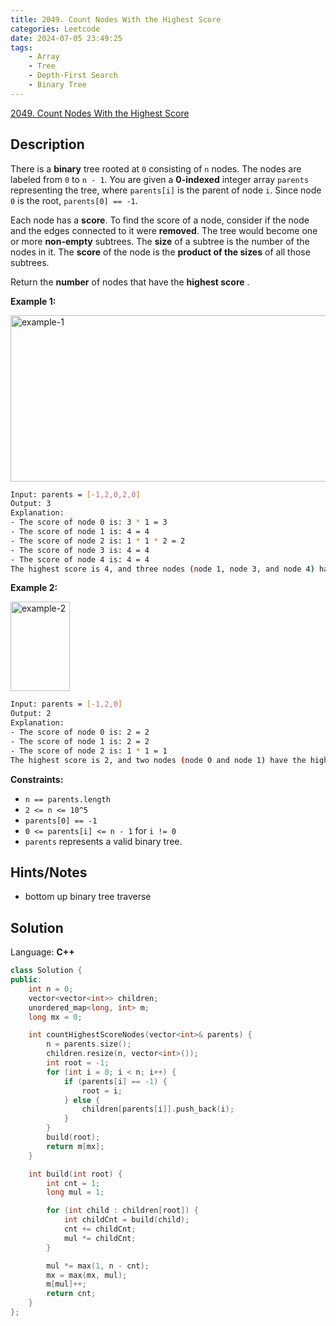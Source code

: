 ```yaml
---
title: 2049. Count Nodes With the Highest Score
categories: Leetcode
date: 2024-07-05 23:49:25
tags:
    - Array
    - Tree
    - Depth-First Search
    - Binary Tree
---
```


[2049. Count Nodes With the Highest Score](https://leetcode.com/problems/count-nodes-with-the-highest-score/description/)

## Description

There is a **binary** tree rooted at `0` consisting of `n` nodes. The nodes are labeled from `0` to `n - 1`. You are given a **0-indexed** integer array `parents` representing the tree, where `parents[i]` is the parent of node `i`. Since node `0` is the root, `parents[0] == -1`.

Each node has a **score**. To find the score of a node, consider if the node and the edges connected to it were **removed**. The tree would become one or more **non-empty** subtrees. The **size** of a subtree is the number of the nodes in it. The **score** of the node is the **product of the sizes** of all those subtrees.

Return the **number**  of nodes that have the **highest score** .

**Example 1:**

<img alt="example-1" src="https://assets.leetcode.com/uploads/2021/10/03/example-1.png" style="width: 604px; height: 266px;">

```bash
Input: parents = [-1,2,0,2,0]
Output: 3
Explanation:
- The score of node 0 is: 3 * 1 = 3
- The score of node 1 is: 4 = 4
- The score of node 2 is: 1 * 1 * 2 = 2
- The score of node 3 is: 4 = 4
- The score of node 4 is: 4 = 4
The highest score is 4, and three nodes (node 1, node 3, and node 4) have the highest score.
```

**Example 2:**

<img alt="example-2" src="https://assets.leetcode.com/uploads/2021/10/03/example-2.png" style="width: 95px; height: 143px;">

```bash
Input: parents = [-1,2,0]
Output: 2
Explanation:
- The score of node 0 is: 2 = 2
- The score of node 1 is: 2 = 2
- The score of node 2 is: 1 * 1 = 1
The highest score is 2, and two nodes (node 0 and node 1) have the highest score.
```

**Constraints:**

- `n == parents.length`
- `2 <= n <= 10^5`
- `parents[0] == -1`
- `0 <= parents[i] <= n - 1` for `i != 0`
- `parents` represents a valid binary tree.

## Hints/Notes

- bottom up binary tree traverse

## Solution

Language: **C++**

```C++
class Solution {
public:
    int n = 0;
    vector<vector<int>> children;
    unordered_map<long, int> m;
    long mx = 0;

    int countHighestScoreNodes(vector<int>& parents) {
        n = parents.size();
        children.resize(n, vector<int>());
        int root = -1;
        for (int i = 0; i < n; i++) {
            if (parents[i] == -1) {
                root = i;
            } else {
                children[parents[i]].push_back(i);
            }
        }
        build(root);
        return m[mx];
    }

    int build(int root) {
        int cnt = 1;
        long mul = 1;

        for (int child : children[root]) {
            int childCnt = build(child);
            cnt += childCnt;
            mul *= childCnt;
        }

        mul *= max(1, n - cnt);
        mx = max(mx, mul);
        m[mul]++;
        return cnt;
    }
};
```
